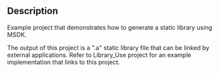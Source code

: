 ## Description

Example project that demonstrates how to generate a static library using MSDK.

The output of this project is a ".a" static library file that can be linked by external applications. 
Refer to Library_Use project for an example implementation that links to this project.
